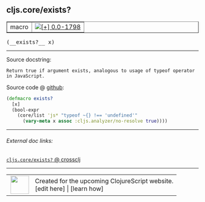 ## cljs.core/exists?



 <table border="1">
<tr>
<td>macro</td>
<td><a href="https://github.com/cljsinfo/cljs-api-docs/tree/0.0-1798"><img valign="middle" alt="[+] 0.0-1798" title="Added in 0.0-1798" src="https://img.shields.io/badge/+-0.0--1798-lightgrey.svg"></a> </td>
</tr>
</table>


 <samp>
(__exists?__ x)<br>
</samp>

---





Source docstring:

```
Return true if argument exists, analogous to usage of typeof operator
in JavaScript.
```


Source code @ [github](https://github.com/clojure/clojurescript/blob/r3058/src/clj/cljs/core.clj#L313-L319):

```clj
(defmacro exists?
  [x]
  (bool-expr
    (core/list 'js* "typeof ~{} !== 'undefined'"
      (vary-meta x assoc :cljs.analyzer/no-resolve true))))
```

<!--
Repo - tag - source tree - lines:

 <pre>
clojurescript @ r3058
└── src
    └── clj
        └── cljs
            └── <ins>[core.clj:313-319](https://github.com/clojure/clojurescript/blob/r3058/src/clj/cljs/core.clj#L313-L319)</ins>
</pre>

-->

---



###### External doc links:

[`cljs.core/exists?` @ crossclj](http://crossclj.info/fun/cljs.core/exists%3F.html)<br>

---

 <table>
<tr><td>
<img valign="middle" align="right" width="48px" src="http://i.imgur.com/Hi20huC.png">
</td><td>
Created for the upcoming ClojureScript website.<br>
[edit here] | [learn how]
</td></tr></table>

[edit here]:https://github.com/cljsinfo/cljs-api-docs/blob/master/cljsdoc/cljs.core_existsQMARK.cljsdoc
[learn how]:https://github.com/cljsinfo/cljs-api-docs/wiki/cljsdoc-files

<!--

This information was too distracting to show to readers, but I'll leave it
commented here since it is helpful to:

- pretty-print the data used to generate this document
- and show how to retrieve that data



The API data for this symbol:

```clj
{:ns "cljs.core",
 :name "exists?",
 :signature ["[x]"],
 :history [["+" "0.0-1798"]],
 :type "macro",
 :full-name-encode "cljs.core_existsQMARK",
 :source {:code "(defmacro exists?\n  [x]\n  (bool-expr\n    (core/list 'js* \"typeof ~{} !== 'undefined'\"\n      (vary-meta x assoc :cljs.analyzer/no-resolve true))))",
          :title "Source code",
          :repo "clojurescript",
          :tag "r3058",
          :filename "src/clj/cljs/core.clj",
          :lines [313 319]},
 :full-name "cljs.core/exists?",
 :docstring "Return true if argument exists, analogous to usage of typeof operator\nin JavaScript."}

```

Retrieve the API data for this symbol:

```clj
;; from Clojure REPL
(require '[clojure.edn :as edn])
(-> (slurp "https://raw.githubusercontent.com/cljsinfo/cljs-api-docs/catalog/cljs-api.edn")
    (edn/read-string)
    (get-in [:symbols "cljs.core/exists?"]))
```

-->
